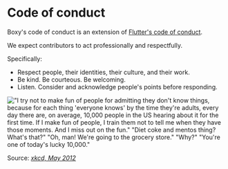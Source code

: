 # Code of conduct

Boxy's code of conduct is an extension of [Flutter's code of conduct](https://github.com/flutter/flutter/blob/master/CODE_OF_CONDUCT.md).

We expect contributors to act professionally and respectfully.

Specifically:

* Respect people, their identities, their culture, and their work.
* Be kind. Be courteous. Be welcoming.
* Listen. Consider and acknowledge people's points before responding.

!["I try not to make fun of people for admitting they don't know things, because for each thing 'everyone knows' by the time they're adults, every day there are, on average, 10,000 people in the US hearing about it for the first time. If I make fun of people, I train them not to tell me when they have those moments. And I miss out on the fun." "Diet coke and mentos thing? What's that?" "Oh, man! We're going to the grocery store." "Why?" "You're one of today's lucky 10,000."](https://imgs.xkcd.com/comics/ten_thousand.png)

Source: _[xkcd, May 2012](https://xkcd.com/1053/)_